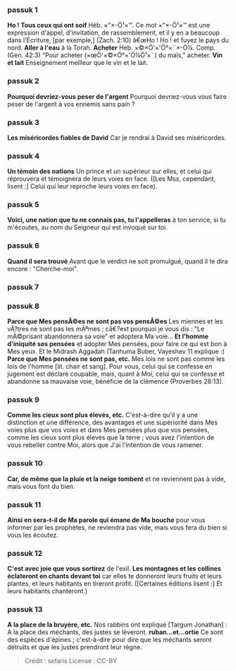 
### passuk 1
<b>Ho ! Tous ceux qui ont soif</b> Héb. ×"×-Ö¹×™. Ce mot ×"×-Ö¹×™ est une expression d'appel, d'invitation, de rassemblement, et il y en a beaucoup dans l'Écriture, [par exemple,] (Zach. 2:10) â€œHo ! Ho ! et fuyez le pays du nord.
<b>Aller à l'eau</b> à la Torah.
<b>Acheter</b> Heb. ×©×Ö'×'Ö°×¨×-Ö¼. Comp. (Gen. 42:3) "Pour acheter (×œÖ'×©×Ö°×'Ö¼Ö¹×¨) du maïs," acheter.
<b>Vin et lait</b> Enseignement meilleur que le vin et le lait.

### passuk 2
<b>Pourquoi devriez-vous peser de l'argent</b> Pourquoi devriez-vous vous faire peser de l'argent à vos ennemis sans pain ?

### passuk 3
<b>Les miséricordes fiables de David</b> Car je rendrai à David ses miséricordes.

### passuk 4
<b>Un témoin des nations</b> Un prince et un supérieur sur elles, et celui qui réprouvera et témoignera de leurs voies en face. ([Les Mss, cependant, lisent :] Celui qui leur reproche leurs voies en face).

### passuk 5
<b>Voici, une nation que tu ne connais pas, tu l'appelleras</b> à ton service, si tu m'écoutes, au nom du Seigneur qui est invoqué sur toi.

### passuk 6
<b>Quand il sera trouvé</b> Avant que le verdict ne soit promulgué, quand il te dira encore : "Cherche-moi".

### passuk 7

### passuk 8
<b>Parce que Mes pensÃ©es ne sont pas vos pensÃ©es</b> Les miennes et les vÃ?tres ne sont pas les mÃªmes ; câ€?est pourquoi je vous dis : "Le mÃ©prisant abandonnera sa voie" et adoptera Ma voie...
<b>Et l'homme d'iniquité ses pensées</b> et adopter Mes pensées, pour faire ce qui est bon à Mes yeux. Et le Midrash Aggadah (Tanhuma Buber, Vayeshev 11 explique :) <b>Parce que Mes pensées ne sont pas, etc.</b> Mes lois ne sont pas comme les lois de l'homme [lit. chair et sang]. Pour vous, celui qui se confesse en jugement est déclaré coupable, mais, quant à Moi, celui qui se confesse et abandonne sa mauvaise voie, bénéficie de la clémence (Proverbes 28:13).

### passuk 9
<b>Comme les cieux sont plus élevés, etc.</b> C'est-à-dire qu'il y a une distinction et une différence, des avantages et une supériorité dans Mes voies plus que vos voies et dans Mes pensées plus que vos pensées, comme les cieux sont plus élevés que la terre ; vous avez l'intention de vous rebeller contre Moi, alors que J'ai l'intention de vous ramener.

### passuk 10
<b>Car, de même que la pluie et la neige tombent</b> et ne reviennent pas à vide, mais vous font du bien.

### passuk 11
<b>Ainsi en sera-t-il de Ma parole qui émane de Ma bouche</b> pour vous informer par les prophètes, ne reviendra pas vide, mais vous fera du bien si vous les écoutez.

### passuk 12
<b>C'est avec joie que vous sortirez</b> de l'exil.
<b>Les montagnes et les collines éclateront en chants devant toi</b> car elles te donneront leurs fruits et leurs plantes, et leurs habitants en tireront profit. ([Certaines éditions lisent :] Et leurs habitants chanteront.)

### passuk 13
<b>A la place de la bruyère, etc.</b> Nos rabbins ont expliqué [Targum Jonathan] : A la place des méchants, des justes se lèveront.
<b>ruban...et...ortie</b> Ce sont des espèces d'épines ; c'est-à-dire pour dire que les méchants seront détruits et que les justes prendront leur règne.

>Crédit : sefaris
>License : CC-BY